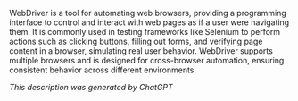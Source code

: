 WebDriver is a tool for automating web browsers, providing a programming interface to control and interact with web pages as if a user were navigating them. It is commonly used in testing frameworks like Selenium to perform actions such as clicking buttons, filling out forms, and verifying page content in a browser, simulating real user behavior. WebDriver supports multiple browsers and is designed for cross-browser automation, ensuring consistent behavior across different environments.

*This description was generated by ChatGPT*